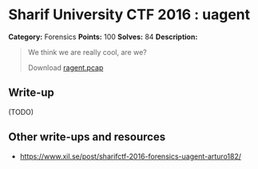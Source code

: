 # Sharif University CTF 2016 : uagent

**Category:** Forensics
**Points:** 100
**Solves:** 84
**Description:**

> We think we are really cool, are we?
> 
> Download [ragent.pcap](./ragent.pcap)


## Write-up

(TODO)

## Other write-ups and resources

* <https://www.xil.se/post/sharifctf-2016-forensics-uagent-arturo182/>
